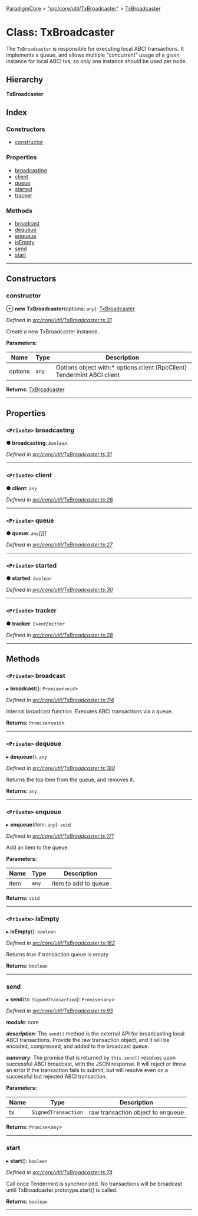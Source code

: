 [ParadigmCore](../README.md) > ["src/core/util/TxBroadcaster"](../modules/_src_core_util_txbroadcaster_.md) > [TxBroadcaster](../classes/_src_core_util_txbroadcaster_.txbroadcaster.md)

# Class: TxBroadcaster

The `TxBroadcaster` is responsible for executing local ABCI transactions. It implements a queue, and allows multiple "concurrent" usage of a given instance for local ABCI txs, so only one instance should be used per node.

## Hierarchy

**TxBroadcaster**

## Index

### Constructors

* [constructor](_src_core_util_txbroadcaster_.txbroadcaster.md#constructor)

### Properties

* [broadcasting](_src_core_util_txbroadcaster_.txbroadcaster.md#broadcasting)
* [client](_src_core_util_txbroadcaster_.txbroadcaster.md#client)
* [queue](_src_core_util_txbroadcaster_.txbroadcaster.md#queue)
* [started](_src_core_util_txbroadcaster_.txbroadcaster.md#started)
* [tracker](_src_core_util_txbroadcaster_.txbroadcaster.md#tracker)

### Methods

* [broadcast](_src_core_util_txbroadcaster_.txbroadcaster.md#broadcast)
* [dequeue](_src_core_util_txbroadcaster_.txbroadcaster.md#dequeue)
* [enqueue](_src_core_util_txbroadcaster_.txbroadcaster.md#enqueue)
* [isEmpty](_src_core_util_txbroadcaster_.txbroadcaster.md#isempty)
* [send](_src_core_util_txbroadcaster_.txbroadcaster.md#send)
* [start](_src_core_util_txbroadcaster_.txbroadcaster.md#start)

---

## Constructors

<a id="constructor"></a>

###  constructor

⊕ **new TxBroadcaster**(options: *`any`*): [TxBroadcaster](_src_core_util_txbroadcaster_.txbroadcaster.md)

*Defined in [src/core/util/TxBroadcaster.ts:31](https://github.com/paradigmfoundation/paradigmcore/blob/7d688ae/src/core/util/TxBroadcaster.ts#L31)*

Create a new TxBroadcaster instance.

**Parameters:**

| Name | Type | Description |
| ------ | ------ | ------ |
| options | `any` |  Options object with:*   options.client {RpcClient} Tendermint ABCI client |

**Returns:** [TxBroadcaster](_src_core_util_txbroadcaster_.txbroadcaster.md)

___

## Properties

<a id="broadcasting"></a>

### `<Private>` broadcasting

**● broadcasting**: *`boolean`*

*Defined in [src/core/util/TxBroadcaster.ts:31](https://github.com/paradigmfoundation/paradigmcore/blob/7d688ae/src/core/util/TxBroadcaster.ts#L31)*

___
<a id="client"></a>

### `<Private>` client

**● client**: *`any`*

*Defined in [src/core/util/TxBroadcaster.ts:26](https://github.com/paradigmfoundation/paradigmcore/blob/7d688ae/src/core/util/TxBroadcaster.ts#L26)*

___
<a id="queue"></a>

### `<Private>` queue

**● queue**: *`any`[][]*

*Defined in [src/core/util/TxBroadcaster.ts:27](https://github.com/paradigmfoundation/paradigmcore/blob/7d688ae/src/core/util/TxBroadcaster.ts#L27)*

___
<a id="started"></a>

### `<Private>` started

**● started**: *`boolean`*

*Defined in [src/core/util/TxBroadcaster.ts:30](https://github.com/paradigmfoundation/paradigmcore/blob/7d688ae/src/core/util/TxBroadcaster.ts#L30)*

___
<a id="tracker"></a>

### `<Private>` tracker

**● tracker**: *`EventEmitter`*

*Defined in [src/core/util/TxBroadcaster.ts:28](https://github.com/paradigmfoundation/paradigmcore/blob/7d688ae/src/core/util/TxBroadcaster.ts#L28)*

___

## Methods

<a id="broadcast"></a>

### `<Private>` broadcast

▸ **broadcast**(): `Promise`<`void`>

*Defined in [src/core/util/TxBroadcaster.ts:114](https://github.com/paradigmfoundation/paradigmcore/blob/7d688ae/src/core/util/TxBroadcaster.ts#L114)*

Internal broadcast function. Executes ABCI transactions via a queue.

**Returns:** `Promise`<`void`>

___
<a id="dequeue"></a>

### `<Private>` dequeue

▸ **dequeue**(): `any`

*Defined in [src/core/util/TxBroadcaster.ts:180](https://github.com/paradigmfoundation/paradigmcore/blob/7d688ae/src/core/util/TxBroadcaster.ts#L180)*

Returns the top item from the queue, and removes it.

**Returns:** `any`

___
<a id="enqueue"></a>

### `<Private>` enqueue

▸ **enqueue**(item: *`any`*): `void`

*Defined in [src/core/util/TxBroadcaster.ts:171](https://github.com/paradigmfoundation/paradigmcore/blob/7d688ae/src/core/util/TxBroadcaster.ts#L171)*

Add an item to the queue.

**Parameters:**

| Name | Type | Description |
| ------ | ------ | ------ |
| item | `any` |  item to add to queue |

**Returns:** `void`

___
<a id="isempty"></a>

### `<Private>` isEmpty

▸ **isEmpty**(): `boolean`

*Defined in [src/core/util/TxBroadcaster.ts:162](https://github.com/paradigmfoundation/paradigmcore/blob/7d688ae/src/core/util/TxBroadcaster.ts#L162)*

Returns true if transaction queue is empty

**Returns:** `boolean`

___
<a id="send"></a>

###  send

▸ **send**(tx: *`SignedTransaction`*): `Promise`<`any`>

*Defined in [src/core/util/TxBroadcaster.ts:93](https://github.com/paradigmfoundation/paradigmcore/blob/7d688ae/src/core/util/TxBroadcaster.ts#L93)*

*__module__*: core

*__description__*: The `send()` method is the external API for broadcasting local ABCI transactions. Provide the raw transaction object, and it will be encoded, compressed, and added to the broadcast queue.

*__summary__*: The promise that is returned by `this.send()` resolves upon successful ABCI broadcast, with the JSON response. It will reject or throw an error if the transaction fails to submit, but will resolve even on a successful but rejected ABCI transaction.

**Parameters:**

| Name | Type | Description |
| ------ | ------ | ------ |
| tx | `SignedTransaction` |  raw transaction object to enqueue |

**Returns:** `Promise`<`any`>

___
<a id="start"></a>

###  start

▸ **start**(): `boolean`

*Defined in [src/core/util/TxBroadcaster.ts:74](https://github.com/paradigmfoundation/paradigmcore/blob/7d688ae/src/core/util/TxBroadcaster.ts#L74)*

Call once Tendermint is synchronized. No transactions will be broadcast until TxBroadcaster.prototype.start() is called.

**Returns:** `boolean`

___


